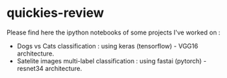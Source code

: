 # quickies-review

Please find here the ipython notebooks of some projects I've worked on : 

- Dogs vs Cats classification : using keras (tensorflow) - VGG16 architecture.
- Satelite images multi-label classification : using fastai (pytorch) - resnet34 architecture.


